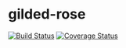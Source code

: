 # gilded-rose
[![Build Status](https://travis-ci.org/Stalkerz312/gilded-rose.svg?branch=master)](https://travis-ci.org/Stalkerz312/gilded-rose)
[![Coverage Status](https://coveralls.io/repos/github/Stalkerz312/gilded-rose/badge.svg?branch=master)](https://coveralls.io/github/Stalkerz312/gilded-rose?branch=master)